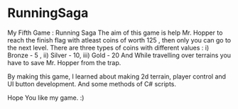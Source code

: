 # RunningSaga
My Fifth Game : Running Saga
The aim of this game is help Mr. Hopper to reach the finish flag with atleast coins of worth 125 , then only you can go to the next level.
There are three types of coins with different values :
i) Bronze - 5 , ii) Silver - 10, iii) Gold - 20
And While travelling over terrains you have to save Mr. Hopper from the trap.

By making this game, I learned about making 2d terrain, player control and UI button development. And some methods of C# scripts.

Hope You like my game. :)
